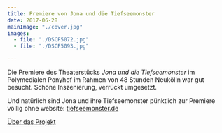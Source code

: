 ```yaml
---
title: Premiere von Jona und die Tiefseemonster
date: 2017-06-28
mainImage: "./cover.jpg"
images:
  - file: "./DSCF5072.jpg"
  - file: "./DSCF5093.jpg"

---
```


Die Premiere des Theaterstücks *Jona und die Tiefseemonster* im Polymedialen Ponyhof im Rahmen von 48 Stunden Neukölln war gut besucht. Schöne Inszenierung, verrückt umgesetzt.

Und natürlich sind Jona und ihre Tiefseemonster pünktlich zur Premiere völlig ohne website: [tiefseemonster.de](https://tiefseemonster.de)

[Über das Projekt](/projekte/jona/)  
